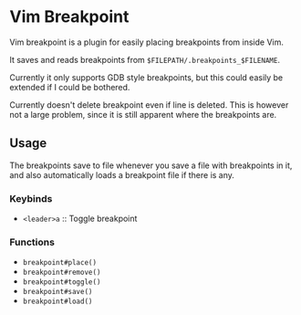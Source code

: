 Vim Breakpoint
==============
Vim breakpoint is a plugin for easily placing breakpoints from inside Vim.

It saves and reads breakpoints from `$FILEPATH/.breakpoints_$FILENAME`.

Currently it only supports GDB style breakpoints, but this could easily be
extended if I could be bothered.

Currently doesn't delete breakpoint even if line is deleted. This is
however not a large problem, since it is still apparent where the
breakpoints are.

Usage
-----
The breakpoints save to file whenever you save a file with breakpoints
in it, and also automatically loads a breakpoint file if there is any.

### Keybinds
- `<leader>a` :: Toggle breakpoint

### Functions
- `breakpoint#place()`
- `breakpoint#remove()`
- `breakpoint#toggle()`
- `breakpoint#save()`
- `breakpoint#load()`


